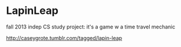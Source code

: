 LapinLeap
=========

fall 2013 indep CS study project:
it's a game w a time travel mechanic

http://caseygrote.tumblr.com/tagged/lapin-leap
